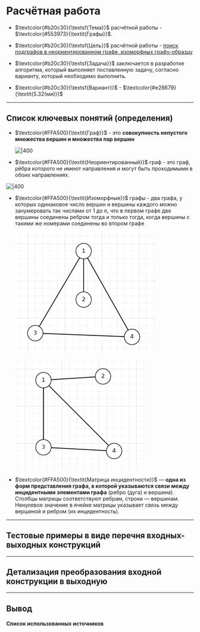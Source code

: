 # Расчётная работа
- $\textcolor{#b20c30}{\textsf{Тема}}$ расчётной работы - $\textcolor{#553973}{\textit{Графы}}$.

- $\textcolor{#b20c30}{\textsf{Цель}}$ расчётной работы - <ins>поиск подграфов в неориентированном графе, изоморфных графу-образцу</ins>

- $\textcolor{#b20c30}{\textsf{Задача}}$ заключается в разработке алгоритма, который выполняет поставленную задачу, согласно варианту, который необходимо выполнить. 

- $\textcolor{#b20c30}{\textsf{Вариант}}$ - $\textcolor{#e28679}{\textit{5.32(ми)}}$

<hr>

## Список ключевых понятий (определения)

-  $\textcolor{#FFA500}{\textit{Граф}}$ - это **совокупность непустого множества вершин и множества пар вершин**

	![|400](https://kpolyakov.spb.ru/school/test10/5_files/0_numway10.gif)
	
-  $\textcolor{#FFA500}{\textit{Неориентированный}}$ граф - это граф, рёбра которого не имеют направления и могут быть проходимыми в обоих направлениях.

  ![|400](https://eng.libretexts.org/@api/deki/files/42793/clipboard_e2c0029f031ce8d39860aa77e76b909cf.png?revision=1&size=bestfit&width=321&height=151)

-  $\textcolor{#FFA500}{\textit{Изоморфные}}$ графы - два графа, у которых одинаковое число вершин и вершины каждого можно занумеровать так числами от 1 до n, что в первом графе две вершины соединены ребром тогда и только тогда, когда вершины с такими же номерами соединены во втором графе

	![|400](./1.png)

	![|400](./2.png)

-  $\textcolor{#FFA500}{\textit{Матрица инцидентности}}$ — **одна из форм представления графа, в которой указываются связи между инцидентными элементами графа** (ребро (дуга) и вершина). Столбцы матрицы соответствуют ребрам, строки — вершинам. Ненулевое значение в ячейке матрицы указывает связь между вершиной и ребром (их инцидентность).

<hr>

## Тестовые примеры в виде перечня входных-выходных конструкций

<hr>

## Детализация преобразования входной конструкции в выходную

<hr>

## Вывод

#### Список использованных источников